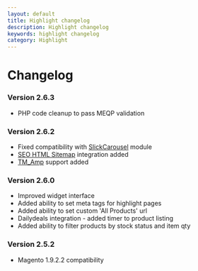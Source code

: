 ```yaml
---
layout: default
title: Highlight changelog
description: Highlight changelog
keywords: highlight changelog
category: Highlight
---
```


# Changelog

### Version 2.6.3

 -  PHP code cleanup to pass MEQP validation

### Version 2.6.2

 -  Fixed compatibility with [SlickCarousel](/m1/extensions/slick-carousel/) module
 -  [SEO HTML Sitemap](/m1/extensions/seo-html-sitemap/) integration added
 -  [TM_Amp](/m1/extensions/amp/) support added

### Version 2.6.0

 -  Improved widget interface
 -  Added ability to set meta tags for highlight pages
 -  Added ability to set custom 'All Products' url
 -  Dailydeals integration - added timer to product listing
 -  Added ability to filter products by stock status and item qty

### Version 2.5.2

 -  Magento 1.9.2.2 compatibility
